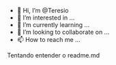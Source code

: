 - 👋 Hi, I’m @Teresio
- 👀 I’m interested in ...
- 🌱 I’m currently learning ...
- 💞️ I’m looking to collaborate on ...
- 📫 How to reach me ...

<!---
Teresio/Teresio is a ✨ special ✨ repository because its `README.md` (this file) appears on your GitHub profile.
You can click the Preview link to take a look at your changes.
--->
Tentando entender o readme.md
